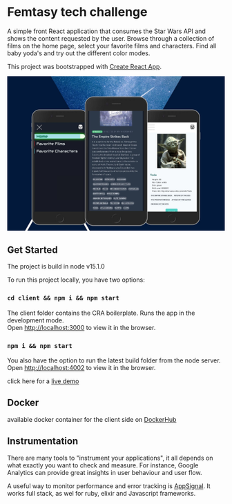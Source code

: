 # Femtasy tech challenge

A simple front React application that consumes the Star Wars API and shows the content requested by the user.
Browse through a collection of films on the home page, select your favorite films and characters.
Find all baby yoda's and try out the different color modes.

This project was bootstrapped with [Create React App](https://github.com/facebook/create-react-app).

<p align="center">
  <img src="client/src/images/screenshots.jpg" />
</p>

## Get Started

The project is build in node v15.1.0

To run this project locally, you have two options:
### `cd client && npm i && npm start`

The client folder contains the CRA boilerplate. Runs the app in the development mode.<br />
Open [http://localhost:3000](http://localhost:3000) to view it in the browser.

### `npm i && npm start`

You also have the option to run the latest build folder from the node server.
Open [http://localhost:4002](http://localhost:4002) to view it in the browser.

click here for a [live demo](https://swapi-fem.herokuapp.com/)

## Docker

available docker container for the client side on [DockerHub](https://hub.docker.com/repository/docker/manij89/femtasy-ta)

## Instrumentation

There are many tools to "instrument your applications", it all depends on what exactly you want to check and measure.
For instance, Google Analytics can provide great insights in user behaviour and user flow.

A useful way to monitor performance and error tracking is [AppSignal](https://appsignal.com/). It works full stack, as wel for ruby, elixir and Javascript frameworks.








